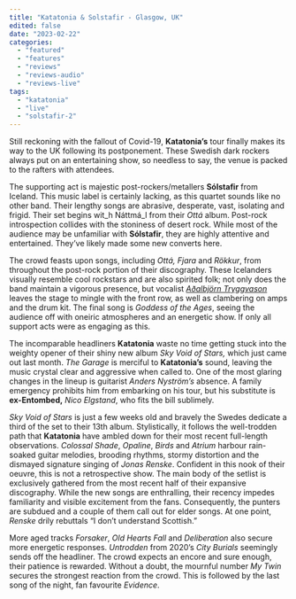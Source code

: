 ```yaml
---
title: "Katatonia & Solstafir - Glasgow, UK"
edited: false
date: "2023-02-22"
categories:
  - "featured"
  - "features"
  - "reviews"
  - "reviews-audio"
  - "reviews-live"
tags:
  - "katatonia"
  - "live"
  - "solstafir-2"
---
```


Still reckoning with the fallout of Covid-19, **Katatonia’s** tour finally makes its way to the UK following its postponement. These Swedish dark rockers always put on an entertaining show, so needless to say, the venue is packed to the rafters with attendees.

The supporting act is majestic post-rockers/metallers **Sólstafir** from Iceland. This music label is certainly lacking, as this quartet sounds like no other band. Their lengthy songs are abrasive, desperate, vast, isolating and frigid. Their set begins wit_h Náttmá_l from their _Ottá_ album. Post-rock introspection collides with the stoniness of desert rock. While most of the audience may be unfamiliar with **Sólstafir**, they are highly attentive and entertained. They’ve likely made some new converts here.

The crowd feasts upon songs, including _Ottá, Fjara_ and _Rökkur_, from throughout the post-rock portion of their discography. These Icelanders visually resemble cool rockstars and are also spirited folk; not only does the band maintain a vigorous presence, but vocalist _[Aðalbjörn Tryggvason](https://www.metal-archives.com/artists/A%C3%B0albj%C3%B6rn_Tryggvason/22754)_ leaves the stage to mingle with the front row, as well as clambering on amps and the drum kit. The final song is _Goddess of the Ages_, seeing the audience off with oneiric atmospheres and an energetic show. If only all support acts were as engaging as this.

The incomparable headliners **Katatonia** waste no time getting stuck into the weighty opener of their shiny new album _Sky Void of Stars,_ which just came out last month. _The Garage_ is merciful to **Katatonia’s** sound, leaving the music crystal clear and aggressive when called to. One of the most glaring changes in the lineup is guitarist _Anders Nyström’s_ absence. A family emergency prohibits him from embarking on his tour, but his substitute is **ex-Entombed,** _Nico Elgstand_, who fits the bill sublimely.

_Sky Void of Stars_ is just a few weeks old and bravely the Swedes dedicate a third of the set to their 13th album. Stylistically, it follows the well-trodden path that **Katatonia** have ambled down for their most recent full-length observations. _Colossal Shade_, _Opaline_, _Birds_ and _Atrium_ harbour rain-soaked guitar melodies, brooding rhythms, stormy distortion and the dismayed signature singing of _Jonas Renske_. Confident in this nook of their oeuvre, this is not a retrospective show. The main body of the setlist is exclusively gathered from the most recent half of their expansive discography. While the new songs are enthralling, their recency impedes familiarity and visible excitement from the fans. Consequently, the punters are subdued and a couple of them call out for elder songs. At one point, _Renske_ drily rebuttals “I don’t understand Scottish.”

More aged tracks _Forsaker_, _Old Hearts Fall_ and _Deliberation_ also secure more energetic responses. _Untrodden_ from 2020’s _City Burials_ seemingly sends off the headliner. The crowd expects an encore and sure enough, their patience is rewarded. Without a doubt, the mournful number _My Twin_ secures the strongest reaction from the crowd. This is followed by the last song of the night, fan favourite _Evidence_.
